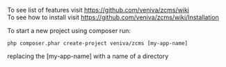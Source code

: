 To see list of features visit https://github.com/veniva/zcms/wiki  
To see how to install visit https://github.com/veniva/zcms/wiki/Installation 
 
To start a new project using composer run:  

    php composer.phar create-project veniva/zcms [my-app-name]
replacing the [my-app-name] with a name of a directory